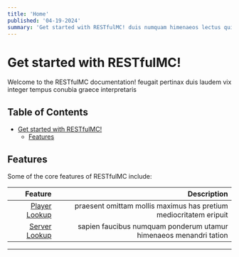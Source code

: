 ```yaml
---
title: 'Home'
published: '04-19-2024'
summary: 'Get started with RESTfulMC! duis numquam himenaeos lectus quisque assueverit aperiri'
---
```


# Get started with RESTfulMC!
Welcome to the RESTfulMC documentation! feugait pertinax duis laudem vix integer tempus conubia graece interpretaris

## Table of Contents
* [Get started with RESTfulMC!](#get-started-with-restfulmc)
  * [Features](#features)

## Features
Some of the core features of RESTfulMC include:

|                 Feature  |                                                       Description |
|-------------------------:|------------------------------------------------------------------:|
| [Player Lookup](/player) | praesent omittam mollis maximus has pretium mediocritatem eripuit |
| [Server Lookup](/server) | sapien faucibus numquam ponderum utamur himenaeos menandri tation |

---